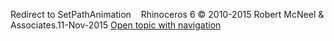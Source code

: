 ---
---

Redirect to SetPathAnimation&#160;
&#160;
Rhinoceros 6 © 2010-2015 Robert McNeel &amp; Associates.11-Nov-2015
 [Open topic with navigation](setpathanimation.html) 

